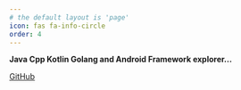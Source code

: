 ```yaml
---
# the default layout is 'page'
icon: fas fa-info-circle
order: 4
---
```


**Java Cpp Kotlin Golang and Android Framework explorer...**

[GitHub](https://github.com/yougenchannel)
